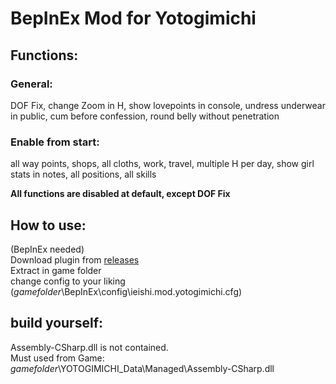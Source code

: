 # BepInEx Mod for Yotogimichi

## Functions:
### General:
DOF Fix, change Zoom in H, show lovepoints in console, undress underwear in public, cum before confession, round belly without penetration

### Enable from start:
all way points, shops, all cloths, work, travel, multiple H per day, show girl stats in notes, all positions, all skills

**All functions are disabled at default, except DOF Fix**

## How to use:
(BepInEx needed) <br>
Download plugin from [releases](https://github.com/IeIshi/ieishi.mod.yotogimichi/releases) <br>
Extract in game folder <br>
change config to your liking (_gamefolder_\BepInEx\config\ieishi.mod.yotogimichi.cfg) <br>



## build yourself:
Assembly-CSharp.dll is not contained. <br>
Must used from Game: <br>
_gamefolder_\YOTOGIMICHI_Data\Managed\Assembly-CSharp.dll <br>
